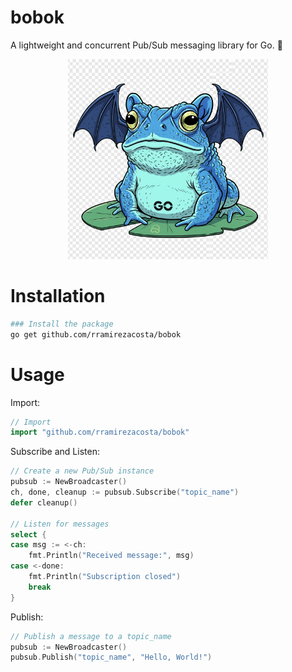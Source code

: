 # bobok
A lightweight and concurrent Pub/Sub messaging library for Go. 📨

<p align="center">
  <img width="320px" src="https://github.com/rramirezacosta/bobok/blob/main/bobok.webp?raw=true" alt="bobok"/>
</p>

# Installation
```bash
### Install the package
go get github.com/rramirezacosta/bobok
```

# Usage
Import:
```go 
// Import
import "github.com/rramirezacosta/bobok"
```

Subscribe and Listen:
```go
// Create a new Pub/Sub instance
pubsub := NewBroadcaster()
ch, done, cleanup := pubsub.Subscribe("topic_name")
defer cleanup()

// Listen for messages
select {
case msg := <-ch:
    fmt.Println("Received message:", msg)
case <-done:
    fmt.Println("Subscription closed")
    break
}

```

Publish:
```go
// Publish a message to a topic_name
pubsub := NewBroadcaster()
pubsub.Publish("topic_name", "Hello, World!")
```
